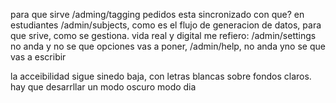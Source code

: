 para que sirve /adming/tagging
pedidos esta sincronizado con que?
en estudiantes /admin/subjects, como es el flujo de generacion de datos, para que srive, como se gestiona. vida real y digital me refiero:
/admin/settings no anda y no se que opciones vas a poner, 
/admin/help, no anda  yno se que vas a escribir

la acceibilidad sigue sinedo baja, con letras blancas sobre fondos claros. hay que desarrllar un modo oscuro modo dia
